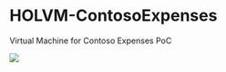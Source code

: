 # HOLVM-ContosoExpenses
Virtual Machine for Contoso Expenses PoC 

<a href="https://deploy.azure.com/?repository=https://github.com/t1agob/HOLVM-ContosoExpenses" target="_blank">
    <img src="http://azuredeploy.net/deploybutton.png"/>
</a>

